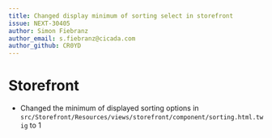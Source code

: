 ```yaml
---
title: Changed display minimum of sorting select in storefront
issue: NEXT-30405
author: Simon Fiebranz
author_email: s.fiebranz@cicada.com
author_github: CR0YD
---
```

# Storefront
* Changed the minimum of displayed sorting options in `src/Storefront/Resources/views/storefront/component/sorting.html.twig` to 1 
